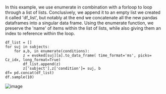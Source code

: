 In this example, we use enumerate in combination with a forloop to loop through a list of lists. Conclusively, we append it to an empty list we created it called 'df_list', but notably at the end we concatenate all the new pandas dataframes into a singular data frame. Using the enumerate function, we preserve the 'name' of items within the list of lists, while also giving them an index to reference within the loop.
```
df_list = []
for suj in subjects:
    for a,b, in enumerate(conditions):
        z = evoked[suj][a].to_data_frame( time_format='ms', picks= Cz_idx, long_format=True)
        df_list.append(z)
        z['subject'],z['condition']= suj, b
df= pd.concat(df_list)
df.sample(10)
```
![image](https://user-images.githubusercontent.com/73757147/102680401-1fd2c400-418e-11eb-8a66-e0f87fa1f772.png)
